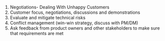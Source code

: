 1. Negotiations- Dealing With Unhappy Customers 
2. Customer focus, negotiations, discussions and demonstrations
3. Evaluate and mitigate technical risks
4. Conflict management (win-win strategy, discuss with PM/DM)
5. Ask feedback from product owners and other stakeholders to make sure that requirements are met